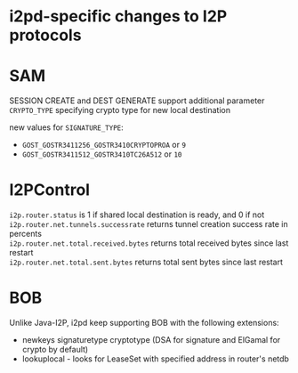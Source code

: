i2pd-specific changes to I2P protocols
======================================

# SAM
SESSION CREATE and DEST GENERATE support additional parameter `CRYPTO_TYPE` specifying crypto type for new local destination  

new values for `SIGNATURE_TYPE`:
- `GOST_GOSTR3411256_GOSTR3410CRYPTOPROA` or `9`
- `GOST_GOSTR3411512_GOSTR3410TC26A512` or `10`

# I2PControl
`i2p.router.status` is 1 if shared local destination is ready, and 0 if not  
`i2p.router.net.tunnels.successrate` returns tunnel creation success rate in percents  
`i2p.router.net.total.received.bytes` returns total received bytes since last restart  
`i2p.router.net.total.sent.bytes` returns total sent bytes since last restart  
# BOB
Unlike Java-I2P, i2pd keep supporting BOB with the following extensions:
- newkeys signaturetype cryptotype  (DSA for signature  and ElGamal for crypto by default)
- lookuplocal - looks for LeaseSet with specified address in router's netdb
